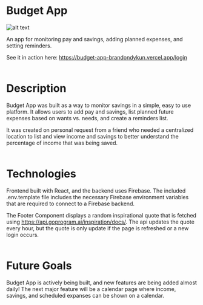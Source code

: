 # Budget App

![alt text](./budget-app/src/favicon.ico)

An app for monitoring pay and savings, adding planned expenses, and setting reminders.

See it in action here: https://budget-app-brandondykun.vercel.app/login
&nbsp;  
&nbsp;

# Description

Budget App was built as a way to monitor savings in a simple, easy to use platform. It allows users to add pay and savings, list planned future expenses based on wants vs. needs, and create a reminders list.

It was created on personal request from a friend who needed a centralized location to list and view income and savings to better understand the percentage of income that was being saved.
&nbsp;  
&nbsp;

# Technologies

Frontend built with React, and the backend uses Firebase. The included .env.template file includes the necessary Firebase environment variables that are required to connect to a Firebase backend.

The Footer Component displays a random inspirational quote that is fetched using https://api.goprogram.ai/inspiration/docs/. The api updates the quote every hour, but the quote is only update if the page is refreshed or a new login occurs.
&nbsp;  
&nbsp;

# Future Goals

Budget App is actively being built, and new features are being added almost daily! The next major feature will be a calendar page where income, savings, and scheduled expanses can be shown on a calendar.

